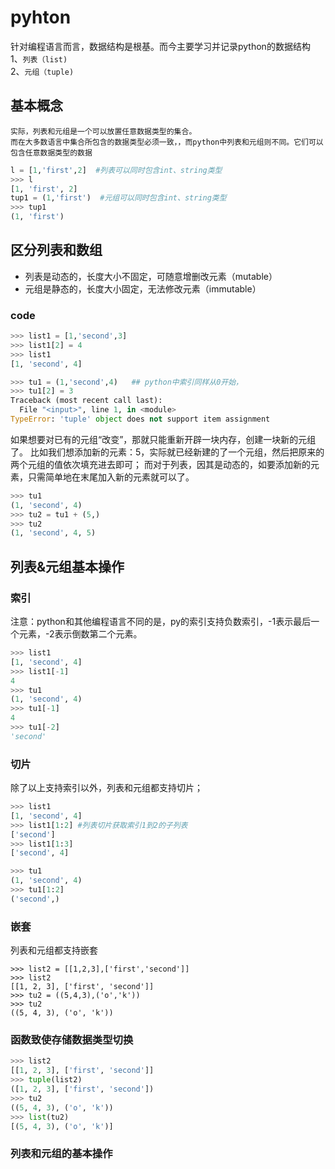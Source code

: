 # pyhton
   针对编程语言而言，数据结构是根基。而今主要学习并记录python的数据结构  
1、`列表（list)`  
2、`元组（tuple)`  
## 基本概念
    实际，列表和元组是一个可以放置任意数据类型的集合。
    而在大多数语言中集合所包含的数据类型必须一致，，而python中列表和元组则不同。它们可以包含任意数据类型的数据
```python
l = [1,'first',2]  #列表可以同时包含int、string类型
>>> l
[1, 'first', 2]
tup1 = (1,'first')  #元组可以同时包含int、string类型
>>> tup1
(1, 'first')
```
## 区分列表和数组
* 列表是动态的，长度大小不固定，可随意增删改元素（mutable）
* 元组是静态的，长度大小固定，无法修改元素（immutable）
### code
```python
>>> list1 = [1,'second',3]
>>> list1[2] = 4
>>> list1
[1, 'second', 4]

>>> tu1 = (1,'second',4)   ## python中索引同样从0开始，
>>> tu1[2] = 3
Traceback (most recent call last):
  File "<input>", line 1, in <module>
TypeError: 'tuple' object does not support item assignment
````
   如果想要对已有的元组“改变”，那就只能重新开辟一块内存，创建一块新的元组了。
   比如我们想添加新的元素：5，实际就已经新建的了一个元组，然后把原来的两个元组的值依次填充进去即可；
   而对于列表，因其是动态的，如要添加新的元素，只需简单地在末尾加入新的元素就可以了。
```python
>>> tu1
(1, 'second', 4)
>>> tu2 = tu1 + (5,)
>>> tu2
(1, 'second', 4, 5)
```
## 列表&元组基本操作
### 索引
   注意：python和其他编程语言不同的是，py的索引支持负数索引，-1表示最后一个元素，-2表示倒数第二个元素。
```python
>>> list1
[1, 'second', 4]
>>> list1[-1]
4
>>> tu1
(1, 'second', 4)
>>> tu1[-1]
4
>>> tu1[-2]
'second'
```
### 切片
   除了以上支持索引以外，列表和元组都支持切片；
```python
>>> list1
[1, 'second', 4]
>>> list1[1:2] #列表切片获取索引1到2的子列表
['second']
>>> list1[1:3]
['second', 4]

>>> tu1
(1, 'second', 4)
>>> tu1[1:2]
('second',)

```
### 嵌套
   列表和元组都支持嵌套
```pyhton
>>> list2 = [[1,2,3],['first','second']]
>>> list2
[[1, 2, 3], ['first', 'second']]
>>> tu2 = ((5,4,3),('o','k'))
>>> tu2
((5, 4, 3), ('o', 'k'))
```
### 函数致使存储数据类型切换
```python
>>> list2
[[1, 2, 3], ['first', 'second']]
>>> tuple(list2)
([1, 2, 3], ['first', 'second'])
>>> tu2
((5, 4, 3), ('o', 'k'))
>>> list(tu2)
[(5, 4, 3), ('o', 'k')]
```
### 列表和元组的基本操作



